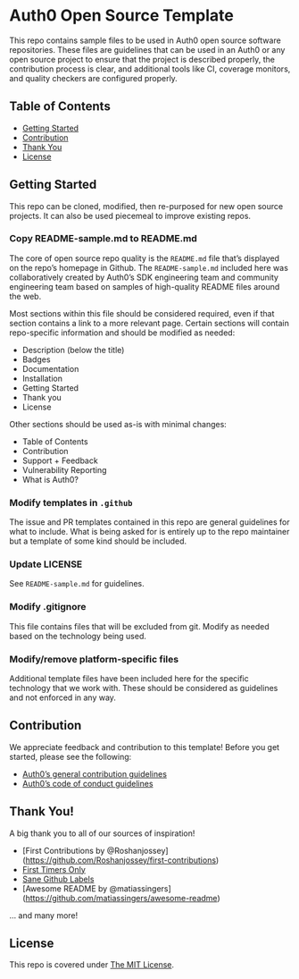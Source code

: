 Auth0 Open Source Template
==========================

This repo contains sample files to be used in Auth0 open source software repositories. These files are guidelines that can be used in an Auth0 or any open source project to ensure that the project is described properly, the contribution process is clear, and additional tools like CI, coverage monitors, and quality checkers are configured properly.

Table of Contents
-----------------

-   [Getting Started](#getting-started)
-   [Contribution](#contribution)
-   [Thank You](#thank-you)
-   [License](#license)

Getting Started
---------------

This repo can be cloned, modified, then re-purposed for new open source projects. It can also be used piecemeal to improve existing repos.

### Copy README-sample.md to README.md

The core of open source repo quality is the `README.md` file that’s displayed on the repo’s homepage in Github. The `README-sample.md` included here was collaboratively created by Auth0’s SDK engineering team and community engineering team based on samples of high-quality README files around the web.

Most sections within this file should be considered required, even if that section contains a link to a more relevant page. Certain sections will contain repo-specific information and should be modified as needed:

-   Description (below the title)
-   Badges
-   Documentation
-   Installation
-   Getting Started
-   Thank you
-   License

Other sections should be used as-is with minimal changes:

-   Table of Contents
-   Contribution
-   Support + Feedback
-   Vulnerability Reporting
-   What is Auth0?

### Modify templates in `.github`

The issue and PR templates contained in this repo are general guidelines for what to include. What is being asked for is entirely up to the repo maintainer but a template of some kind should be included.

### Update LICENSE

See `README-sample.md` for guidelines.

### Modify .gitignore

This file contains files that will be excluded from git. Modify as needed based on the technology being used.

### Modify/remove platform-specific files

Additional template files have been included here for the specific technology that we work with. These should be considered as guidelines and not enforced in any way.

Contribution
------------

We appreciate feedback and contribution to this template! Before you get started, please see the following:

-   [Auth0’s general contribution guidelines](GENERAL-CONTRIBUTING.md)
-   [Auth0’s code of conduct guidelines](CODE-OF-CONDUCT.md)

Thank You!
----------

A big thank you to all of our sources of inspiration!

-   <span class="citation" data-cites="Roshanjossey">\[First Contributions by @Roshanjossey\]</span>(https://github.com/Roshanjossey/first-contributions)
-   [First Timers Only](https://www.firsttimersonly.com/)
-   [Sane Github Labels](https://medium.com/@dave_lunny/sane-github-labels-c5d2e6004b63)
-   <span class="citation" data-cites="matiassingers">\[Awesome README by @matiassingers\]</span>(https://github.com/matiassingers/awesome-readme)

… and many more!

License
-------

This repo is covered under [The MIT License](LICENSE).
